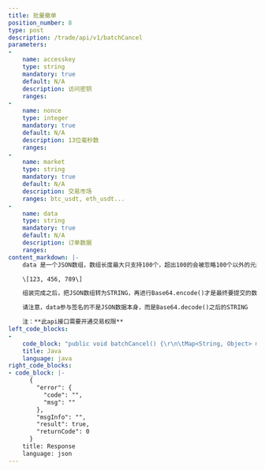 ```yaml
---
title: 批量撤单
position_number: 8
type: post
description: /trade/api/v1/batchCancel
parameters:
-
    name: accesskey
    type: string
    mandatory: true
    default: N/A
    description: 访问密钥
    ranges:
-
    name: nonce
    type: integer
    mandatory: true
    default: N/A
    description: 13位毫秒数
    ranges:
-
    name: market
    type: string
    mandatory: true
    default: N/A
    description: 交易市场
    ranges: btc_usdt, eth_usdt...
-
    name: data
    type: string
    mandatory: true
    default: N/A
    description: 订单数据
    ranges:
content_markdown: |-
    data 是一个JSON数组，数组长度最大只支持100个，超出100的会被忽略100个以外的元素，数组元素格式为订单ID，如：

    \[123, 456, 789\]

    组装完成之后，把JSON数组转为STRING，再进行Base64.encode()才是最终要提交的数据

    请注意，data参与签名的不是JSON数据本身，而是Base64.decode()之后的STRING

    注：**此api接口需要开通交易权限**
left_code_blocks:
-
    code_block: "public void batchCancel() {\r\n\tMap<String, Object> map = new HashMap<String, Object>();\r\n\tmap.put(\"accesskey\", accessKey);\r\n\tmap.put(\"nonce\", System.currentTimeMillis());\r\n\tmap.put(\"market\", \"btc_usdt\");\r\n\t\r\n\tJSONArray array = new JSONArray();\r\n\tarray.add(\"157154392122493\");\r\n\tarray.add(\"157154392122494\");\r\n\tarray.add(\"157154392122495\");\r\n\tarray.add(\"157154392122496\");\r\n\tarray.add(\"157154392122497\");\r\n\t\r\n\t// put data\r\n\tString data = Base64CoderC.encode(array.toJSONString());\r\n\t\r\n\tmap.put(\"data\", data);\r\n\t\r\n\t// 签名(en:Signature)\r\n\tString signature = HttpUtil.getSignature(map, secretKey);\r\n\tmap.put(\"signature\", signature);\r\n\t// \r\n\tString text = HttpUtil.post(URL + \"/trade/api/v1/batchCancel\", map);\r\n\tSystem.out.println(text);\r\n}"
    title: Java
    language: java
right_code_blocks:
- code_block: |-
      {
        "error": {
          "code": "",
          "msg": ""
        },
        "msgInfo": "",
        "result": true,
        "returnCode": 0
      }
    title: Response
    language: json
---
```

